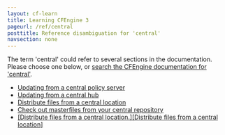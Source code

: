 ```yaml
---
layout: cf-learn
title: Learning CFEngine 3
pageurl: /ref/central
posttitle: Reference disambiguation for 'central'
navsection: none
---
```


The term 'central' could refer to several sections in the documentation. Please choose one below, or
[search the CFEngine documentation for 'central'](http://docs.cfengine.com/latest/search.html?q=central).

- [Updating from a central policy server](http://docs.cfengine.com/latest/examples-example-snippets-promise-patterns-example_updating_from_central_hub.html#updating-from-a-central-policy-server)
- [Updating from a central hub](http://docs.cfengine.com/latest/examples-example-snippets-system-administration.html#updating-from-a-central-hub)
- [Distribute files from a central location](http://docs.cfengine.com/latest/examples-tutorials-distribute-files-from-a-central-location.html#distribute-files-from-a-central-location)
- [Check out masterfiles from your central repository](http://docs.cfengine.com/latest/examples-tutorials-distribute-files-from-a-central-location.html#check-out-masterfiles-from-your-central-repository)
- [\[Distribute files from a central location.\]\[Distribute files from a central location\]](http://docs.cfengine.com/latest/examples-tutorials.html#distribute-files-from-a-central-location-distribute-files-from-a-central-location)
